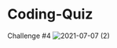 # Coding-Quiz
Challenge #4
![2021-07-07 (2)](https://user-images.githubusercontent.com/83742550/124857969-34847700-df7b-11eb-92db-e3e92f209ee0.png)
